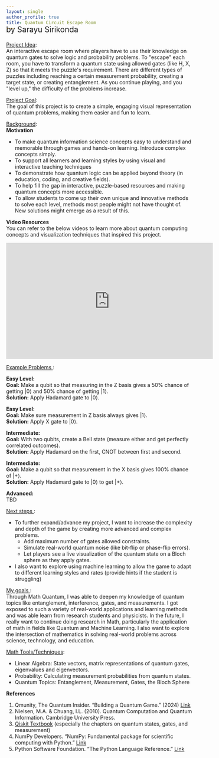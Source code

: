 ```yaml
---
layout: single
author_profile: true
title: Quantum Circuit Escape Room
---
```

<br>
<p style="margin-top:-2.3em; font-size:1.3rem;">by Sarayu Sirikonda</p>

<ins>Project Idea</ins>:<br>An interactive escape room where players have to use their knowledge on quantum gates to solve logic and probability problems. To "escape" each room, you have to transform a quantum state using allowed gates (like H, X, Z) so that it meets the puzzle's requirement. There are different types of puzzles including reaching a certain measurement probability, creating a target state, or creating entanglement. As you continue playing, and you "level up," the difficulty of the problems increase.

<ins>Project Goal</ins>:<br>The goal of this project is to create a simple, engaging visual representation of quantum problems, making them easier and fun to learn.

<ins>Background</ins>:<br>
**Motivation**
- To make quantum information science concepts easy to understand and memorable through games and hands-on learning. Introduce complex concepts simply. 
- To support all learners and learning styles by using visual and interactive teaching techniques
- To demonstrate how quantum logic can be applied beyond theory (in education, coding, and creative fields).
- To help fill the gap in interactive, puzzle-based resources and making quantum concepts more accessible.
- To allow students to come up their own unique and innovative methods to solve each level, methods most people might not have thought of. New solutions might emerge as a result of this.

**Video Resources**<br>
You can refer to the below videos to learn more about quantum computing concepts and visualization techniques that inspired this project.
<iframe width="560" height="315" src="https://www.youtube.com/embed/JhHMJCUmq28?si=TbYyMoFIY_ZEvCVh" title="YouTube video player" frameborder="0" allow="accelerometer; autoplay; clipboard-write; encrypted-media; gyroscope; picture-in-picture; web-share" referrerpolicy="strict-origin-when-cross-origin" allowfullscreen></iframe>
<br>

<ins> Example Problems </ins>:

<b>Easy Level:</b><br>
<b>Goal:</b> Make a qubit so that measuring in the Z basis gives a 50% chance of getting |0⟩ and 50% chance of getting |1⟩.<br>
<b>Solution:</b> Apply Hadamard gate to |0⟩.<br>

<b>Easy Level:</b><br>
<b>Goal:</b> Make sure measurement in Z basis always gives |1⟩.<br>
<b>Solution:</b> Apply X gate to |0⟩.<br>

<b>Intermediate:</b><br>
<b>Goal:</b> With two qubits, create a Bell state (measure either and get perfectly correlated outcomes).<br>
<b>Solution:</b> Apply Hadamard on the first, CNOT between first and second.<br>

<b>Intermediate:</b><br>
<b>Goal:</b> Make a qubit so that measurement in the X basis gives 100% chance of |+⟩.<br>
<b>Solution:</b> Apply Hadamard gate to |0⟩ to get |+⟩.<br>

<b>Advanced:</b><br>
TBD

<ins> Next steps </ins>:
- To further expand/advance my project, I want to increase the complexity and depth of the game by creating more advanced and complex problems.
  - Add maximum number of gates allowed constraints.
  - Simulate real-world quantum noise (like bit-flip or phase-flip errors).
  - Let players see a live visualization of the quantum state on a Bloch sphere as they apply gates.
- I also want to explore using machine learning to allow the game to adapt to different learning styles and rates (provide hints if the student is struggling)

<ins> My goals </ins>: <br>
Through Math Quantum, I was able to deepen my knowledge of quantum topics like entanglement, interference, gates, and measurements. I got exposed to such a variety of real-world applications and learning methods and was able learn from research students and physicists. In the future, I really want to continue doing research in Math, particularly the application of math in fields like Quantum and Machine Learning. I also want to explore the intersection of mathematics in solving real-world problems across science, technology, and education.

<ins>Math Tools/Techniques</ins>:<br>
- Linear Algebra: State vectors, matrix representations of quantum gates, eigenvalues and eigenvectors.
- Probability: Calculating measurement probabilities from quantum states.
- Quantum Topics: Entanglement, Measurement, Gates, the Bloch Sphere

**References**
1. Qmunity, The Quantum Insider. “Building a Quantum Game.” (2024) [Link](https://qmunity.thequantuminsider.com/2024/06/11/building-a-quantum-game/)
2. Nielsen, M.A. & Chuang, I.L. (2010). Quantum Computation and Quantum Information. Cambridge University Press.
3. [Qiskit Textbook](https://qiskit.org/textbook/ch-states/index.html) (especially the chapters on quantum states, gates, and measurement)
4. NumPy Developers. “NumPy: Fundamental package for scientific computing with Python.” [Link](https://numpy.org/doc/)
5. Python Software Foundation. “The Python Language Reference.” [Link](https://docs.python.org/3/)
